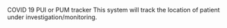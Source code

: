 COVID 19 PUI or PUM tracker
This system will track the location of patient under investigation/monitoring.

